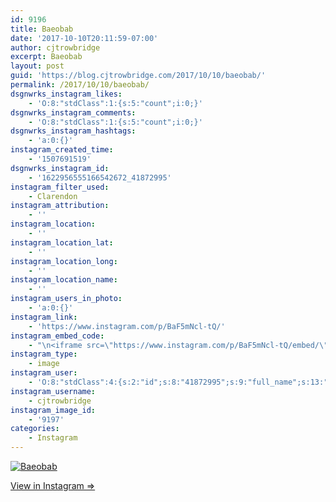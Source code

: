 ```yaml
---
id: 9196
title: Baeobab
date: '2017-10-10T20:11:59-07:00'
author: cjtrowbridge
excerpt: Baeobab
layout: post
guid: 'https://blog.cjtrowbridge.com/2017/10/10/baeobab/'
permalink: /2017/10/10/baeobab/
dsgnwrks_instagram_likes:
    - 'O:8:"stdClass":1:{s:5:"count";i:0;}'
dsgnwrks_instagram_comments:
    - 'O:8:"stdClass":1:{s:5:"count";i:0;}'
dsgnwrks_instagram_hashtags:
    - 'a:0:{}'
instagram_created_time:
    - '1507691519'
dsgnwrks_instagram_id:
    - '1622956555166542672_41872995'
instagram_filter_used:
    - Clarendon
instagram_attribution:
    - ''
instagram_location:
    - ''
instagram_location_lat:
    - ''
instagram_location_long:
    - ''
instagram_location_name:
    - ''
instagram_users_in_photo:
    - 'a:0:{}'
instagram_link:
    - 'https://www.instagram.com/p/BaF5mNcl-tQ/'
instagram_embed_code:
    - "\n<iframe src=\"https://www.instagram.com/p/BaF5mNcl-tQ/embed/\" width=\"612\" height=\"710\" frameborder=\"0\" scrolling=\"no\" allowtransparency=\"true\" class=\"insta-image-embed\"></iframe>\n"
instagram_type:
    - image
instagram_user:
    - 'O:8:"stdClass":4:{s:2:"id";s:8:"41872995";s:9:"full_name";s:13:"CJ Trowbridge";s:15:"profile_picture";s:96:"https://scontent.cdninstagram.com/t51.2885-19/s150x150/13724650_1188772791164794_142557231_a.jpg";s:8:"username";s:12:"cjtrowbridge";}'
instagram_username:
    - cjtrowbridge
instagram_image_id:
    - '9197'
categories:
    - Instagram
---
```


[![Baeobab](https://blog.cjtrowbridge.com/wp-content/uploads/2017/10/1507691519-1-1.jpg)](https://www.instagram.com/p/BaF5mNcl-tQ/)

[View in Instagram ⇒](https://www.instagram.com/p/BaF5mNcl-tQ/)
